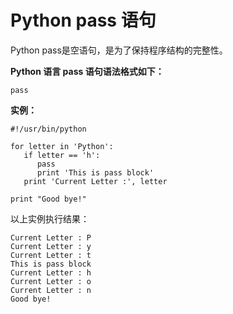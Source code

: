 
# Python pass 语句

Python pass是空语句，是为了保持程序结构的完整性。

**Python 语言 pass 语句语法格式如下：**

```
pass

```

**实例：**

```
#!/usr/bin/python

for letter in 'Python': 
   if letter == 'h':
      pass
      print 'This is pass block'
   print 'Current Letter :', letter

print "Good bye!"

```

以上实例执行结果：

```
Current Letter : P
Current Letter : y
Current Letter : t
This is pass block
Current Letter : h
Current Letter : o
Current Letter : n
Good bye!

```

